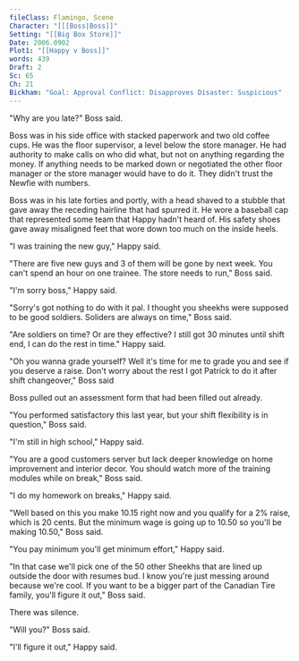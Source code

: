 ```yaml
---
fileClass: Flamingo, Scene
Character: "[[[Boss|Boss]]"
Setting: "[[Big Box Store]]"
Date: 2006.0902
Plot1: "[[Happy v Boss]]"
words: 439
Draft: 2
Sc: 65
Ch: 21
Bickham: "Goal: Approval Conflict: Disapproves Disaster: Suspicious"
---
```

"Why are you late?" Boss said.

Boss was in his side office with stacked paperwork and two old coffee cups. He was the floor supervisor, a level below the store manager. He had authority to make calls on who did what, but not on anything regarding the money. If anything needs to be marked down or negotiated the other floor manager or the store manager would have to do it. They didn't trust the Newfie with numbers.

Boss was in his late forties and portly, with a head shaved to a stubble that gave away the receding hairline that had spurred it. He wore a baseball cap that represented some team that Happy hadn't heard of. His safety shoes gave away misaligned feet that wore down too much on the inside heels.

"I was training the new guy," Happy said.

"There are five new guys and 3 of them will be gone by next week. You can't spend an hour on one trainee. The store needs to run," Boss said.

"I'm sorry boss," Happy said.

"Sorry's got nothing to do with it pal. I thought you sheekhs were supposed to be good soldiers. Soliders are always on time," Boss said.

"Are soldiers on time? Or are they effective? I still got 30 minutes until shift end, I can do the rest in time." Happy said.

"Oh you wanna grade yourself? Well it's time for me to grade you and see if you deserve a raise. Don't worry about the rest I got Patrick to do it after shift changeover," Boss said

Boss pulled out an assessment form that had been filled out already.

"You performed satisfactory this last year, but your shift flexibility is in question," Boss said.

"I'm still in high school," Happy said.

"You are a good customers server but lack deeper knowledge on home improvement and interior decor. You should watch more of the training modules while on break," Boss said.

"I do my homework on breaks," Happy said.

"Well based on this you make 10.15 right now and you qualify for a 2% raise, which is 20 cents. But the minimum wage is going up to 10.50 so you'll be making 10.50," Boss said.

"You pay minimum you'll get minimum effort," Happy said.

"In that case we'll pick one of the 50 other Sheekhs that are lined up outside the door with resumes bud. I know you're just messing around because we're cool. If you want to be a bigger part of the Canadian Tire family, you'll figure it out," Boss said.

There was silence.

"Will you?" Boss said.

"I'll figure it out," Happy said.